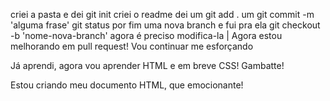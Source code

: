 criei a pasta e dei git init
criei o readme 
dei um git add .
um git commit -m 'alguma frase'
git status
por fim uma nova branch e fui pra ela
git checkout -b 'nome-nova-branch'
agora é preciso modifica-la
| Agora estou melhorando em pull request!
Vou continuar me esforçando

Já aprendi, agora vou aprender HTML e em breve CSS!
Gambatte!

Estou criando meu documento HTML, que emocionante!
